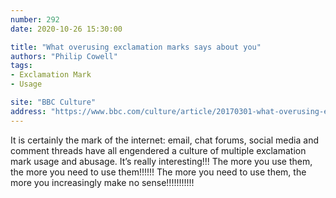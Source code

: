 ```yaml
---
number: 292
date: 2020-10-26 15:30:00

title: "What overusing exclamation marks says about you"
authors: "Philip Cowell"
tags:
- Exclamation Mark
- Usage

site: "BBC Culture"
address: "https://www.bbc.com/culture/article/20170301-what-overusing-exclamation-marks-says-about-you"
---
```


It is certainly the mark of the internet: email, chat forums, social media and comment threads have all engendered a culture of multiple exclamation mark usage and abusage. It’s really interesting!!! The more you use them, the more you need to use them!!!!!! The more you need to use them, the more you increasingly make no sense!!!!!!!!!!!
